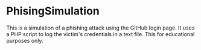 # PhisingSimulation
This is a simulation of a phishing attack using the GitHub login page. It uses a PHP script to log the victim's credentials in a text file. This for educational purposes only.
